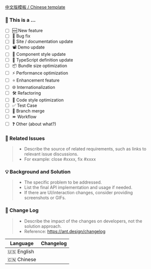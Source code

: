 <!--
First of all, thank you for your contribution! 😄
For requesting to pull a new feature or bugfix, please send it from a feature/bugfix branch based on the `master` branch.
Before submitting your pull request, please make sure the checklist below is confirmed.
Your pull requests will be merged after one of the collaborators approve.
Thank you!
-->

[中文版模板 / Chinese template](https://github.com/ant-design/ant-design/blob/master/.github/PULL_REQUEST_TEMPLATE_CN.md?plain=1)

### 🤔 This is a ...

- [ ] 🆕 New feature
- [ ] 🐞 Bug fix
- [ ] 📝 Site / documentation update
- [ ] 📽️ Demo update
- [ ] 💄 Component style update
- [ ] 🤖 TypeScript definition update
- [ ] 📦 Bundle size optimization
- [ ] ⚡️ Performance optimization
- [ ] ⭐️ Enhancement feature
- [ ] 🌐 Internationalization
- [ ] 🛠 Refactoring
- [ ] 🎨 Code style optimization
- [ ] ✅ Test Case
- [ ] 🔀 Branch merge
- [ ] ⏩ Workflow
- [ ] ❓ Other (about what?)

### 🔗 Related Issues

> - Describe the source of related requirements, such as links to relevant issue discussions.
> - For example: close #xxxx, fix #xxxx

### 💡 Background and Solution

> - The specific problem to be addressed.
> - List the final API implementation and usage if needed.
> - If there are UI/interaction changes, consider providing screenshots or GIFs.

### 📝 Change Log

> - Describe the impact of the changes on developers, not the solution approach.
> - Reference: https://ant.design/changelog

| Language   | Changelog |
| ---------- | --------- |
| 🇺🇸 English |           |
| 🇨🇳 Chinese |           |
